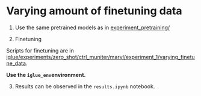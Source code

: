 # Varying amount of finetuning data

1. Use the same pretrained models as in [experiment_pretraining/](../experiment_pretraining)

2. Finetuning

Scripts for finetuning are in [iglue/experiments/zero_shot/ctrl_muniter/marvl/experiment_1/varying_finetune_data](../../../iglue/experiments/zero_shot/ctrl_muniter/marvl/experiment_1/varying_finetune_data).

**Use the `iglue_env`environment.**

3. Results can be observed in the `results.ipynb` notebook.

